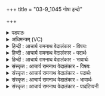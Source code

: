 +++
title = "03-9_1045 गोषा इन्दो"

+++
<details><summary>पदपाठः</summary>

गो꣣षाः꣢। गो꣢। साः꣢। इ꣣न्दो। नृषाः꣢। नृ꣣। साः꣢। अ꣣सि। अश्वसाः꣢। अ꣣श्व। साः꣢। वा꣣जसाः꣢। वा꣣ज। साः꣢। उ꣣त꣢। आ꣣त्मा꣢। य꣣ज्ञ꣡स्य꣢। पू꣣र्व्यः꣢। १०४५।
</details>

<details><summary>अधिमन्त्रम् (VC)</summary>

- पवमानः सोमः
- मेधातिथिः काण्वः
- गायत्री
- षड्जः
</details>

<details><summary>हिन्दी : आचार्य रामनाथ वेदालंकार - विषयः</summary>

अगले मन्त्र में परमात्मा के गुण-कर्मों का वर्णन है।
</details>

<details><summary>हिन्दी : आचार्य रामनाथ वेदालंकार - पदार्थः</summary>

पदार्थान्वयभाषाः -  हे (इन्दो) तेजस्वी,आनन्द-रस से आर्द्र करनेवाले परमात्मदेव ! आप (गोषाः) गायों,वेदवाणियों,भूमियों वा इन्द्रियों को देनेवाले, (नृषाः) पुरुषार्थी वीर सन्तानों को देनेवाले, (अश्वसाः) घोड़ों और प्राणों को देनेवाले, (उत) और (वाजसाः) बल,अन्न,धन और विज्ञान को देनेवाले (असि) हो। आप (यज्ञस्य) परोपकार-रूप यज्ञ के (पूर्व्यः) सनातनकाल से चले आये (आत्मा) प्राण हो ॥९॥
</details>

<details><summary>हिन्दी : आचार्य रामनाथ वेदालंकार - भावार्थः</summary>

भावार्थभाषाः -  अहो,महान् हैं जगदीश्वर के उपकार,जो हमें अनेक बहुमूल्य वस्तुएँ उत्पन्न करके देता ह और ऐसा करता हुआ वह सबको परोपकार का उपदेश करता है ॥९॥
</details>

<details><summary>संस्कृत : आचार्य रामनाथ वेदालंकार - विषयः</summary>

अथ परमात्मनो गुणकर्माणि वर्णयसि।
</details>

<details><summary>संस्कृत : आचार्य रामनाथ वेदालंकार - पदार्थः</summary>

पदार्थान्वयभाषाः -  हे (इन्दो) तेजस्विन्,आनन्दरसेन क्लेदयितः परमात्मदेव ! त्वम् (गोषाः) गाः धेनूः वेदवाचः पृथिवीः इन्द्रियाणि वा सनोति ददातीति तादृशः, (नृषाः) नॄन् पुरुषार्थिनः वीरान् सन्तानान् सनोति ददातीति तादृशः, (अश्वसाः) अश्वान् तुरङ्गान् प्राणान् वा सनोति ददातीति तथाविधः, (उत) अपि च (वाजसाः) वाजं बलम् अन्नं धनं विज्ञानं वा सनोति ददातीति तथाविधः (असि) वर्तसे। त्वम् (यज्ञस्य) परोपकाररूपस्य अध्वरस्य (पूर्व्यः) पूर्वकालादागतः (आत्मा) प्राणः,असि ॥९॥
</details>

<details><summary>संस्कृत : आचार्य रामनाथ वेदालंकार - भावार्थः</summary>

भावार्थभाषाः -  अहो,महान्तः किल जगदीश्वरस्योपकारा योऽस्मभ्यमनेकानि बहुमूल्यानि वस्तून्युत्पाद्य ददाति,एवं च कुर्वन्नसौ सर्वान् परोपकारमुपदिशति ॥९॥
</details>

<details><summary>संस्कृत : आचार्य रामनाथ वेदालंकार - पादटिप्पनी</summary>

टिप्पणी:   १. ऋ० ९।२।१०।
</details>